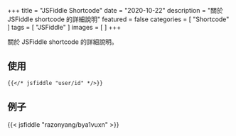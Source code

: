 +++
title = "JSFiddle Shortcode"
date = "2020-10-22"
description = "關於 JSFiddle shortcode 的詳細說明"
featured = false
categories = [
  "Shortcode"
]
tags = [
  "JSFiddle"
]
images = [
]
+++

關於 JSFiddle shortcode 的詳細說明。
<!--more-->

## 使用

```markdown
{{</* jsfiddle "user/id" */>}}
```

## 例子

{{< jsfiddle "razonyang/bya1vuxn" >}}
